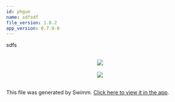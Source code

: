 ```yaml
---
id: phgun
name: sdfsdf
file_version: 1.0.2
app_version: 0.7.0-0
---
```


sdfs

<br/>

<div align="center"><img src="https://firebasestorage.googleapis.com/v0/b/swimm-dev-content/o/repositories%2FZ2l0aHViJTNBJTNBc3Rva2Utd2VhdGhlciUzQSUzQUFkZGllQ29oZW4%3D%2F53149365-f3ff-4e95-ba21-072aaa288b48.png?alt=media&token=8296649e-3514-4d22-90db-243acc90f9b0" style="width:'50%'"/></div>

<br/>

<div align="center"><img src="https://firebasestorage.googleapis.com/v0/b/swimm-dev-content/o/repositories%2FZ2l0aHViJTNBJTNBc3Rva2Utd2VhdGhlciUzQSUzQUFkZGllQ29oZW4%3D%2Fdf53ab69-cd7f-4389-96ce-56ae01a67a63.png?alt=media&token=01861e1b-a877-4214-9fc4-f5a69a5766d8" style="width:'50%'"/></div>

<br/>

This file was generated by Swimm. [Click here to view it in the app](http://localhost:5000/repos/Z2l0aHViJTNBJTNBc3Rva2Utd2VhdGhlciUzQSUzQUFkZGllQ29oZW4=/docs/phgun).